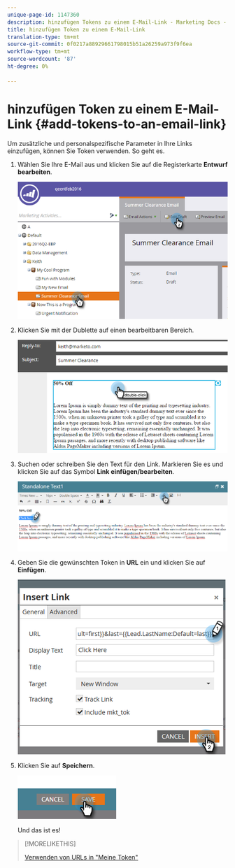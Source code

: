 ```yaml
---
unique-page-id: 1147360
description: hinzufügen Tokens zu einem E-Mail-Link - Marketing Docs - Produktdokumentation
title: hinzufügen Token zu einem E-Mail-Link
translation-type: tm+mt
source-git-commit: 0f0217a88929661798015b51a26259a973f9f6ea
workflow-type: tm+mt
source-wordcount: '87'
ht-degree: 0%

---
```



# hinzufügen Token zu einem E-Mail-Link {#add-tokens-to-an-email-link}

Um zusätzliche und personalspezifische Parameter in Ihre Links einzufügen, können Sie Token verwenden. So geht es.

1. Wählen Sie Ihre E-Mail aus und klicken Sie auf die Registerkarte **Entwurf bearbeiten**.

   ![](assets/one.png)

1. Klicken Sie mit der Dublette auf einen bearbeitbaren Bereich.

   ![](assets/two.png)

1. Suchen oder schreiben Sie den Text für den Link. Markieren Sie es und klicken Sie auf das Symbol **Link einfügen/bearbeiten**.

   ![](assets/three.png)

1. Geben Sie die gewünschten Token in **URL** ein und klicken Sie auf **Einfügen**.

   ![](assets/four.png)

1. Klicken Sie auf **Speichern**.

   ![](assets/five.png)

   Und das ist es!

>[!MORELIKETHIS]
>
>[Verwenden von URLs in &quot;Meine Token&quot;](/help/marketo/product-docs/email-marketing/general/using-tokens/using-urls-in-my-tokens.md)
